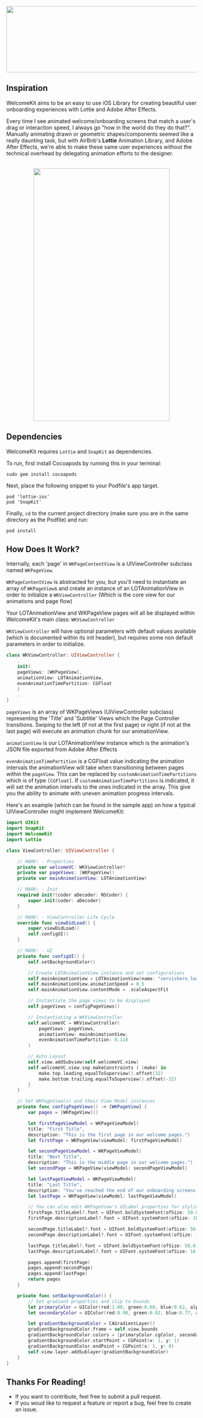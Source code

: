 <p align="center">
  <img width="549" height="175" src="https://tinyimg.io/i/5uu7IFf.png"><br>
</p>

## Inspiration

WelcomeKit aims to be an easy to use iOS Library for creating beautiful user onboarding experiences with Lottie and Adobe After Effects.

Every time I see animated welcome/onboarding screens that match a user's drag or interaction speed, I always go "how in the world do they do that?". Manually animating drawn or geometric shapes/components seemed like a really daunting task, but with AirBnb's <a href="https://github.com/airbnb/lottie-ios" style="text-decoration: none"><b>Lottie</b></a> Animation Library, and Adobe After Effects, we're able to make these same user experiences without the technical overhead by delegating animation efforts to the designer.

<p align="center"><br>
<img src="https://github.com/josh-marasigan/WelcomeKit/blob/master/WelcomeKitExample.gif" width="360" height="667" />
</p>

## Dependencies

WelcomeKit requires `Lottie` and `SnapKit` as dependencies. 

To run, first install Cocoapods by running this in your terminal:

`sudo gem install cocoapods`

Next, place the following snippet to your Podfile's app target.

```
pod 'lottie-ios'
pod 'SnapKit'
```

Finally, `cd` to the current project directory (make sure you are in the same directory as the Podfile) and run:

`pod install`

## How Does It Work?

Internally, each 'page' in `WKPageContentView` is a UIViewController subclass named `WKPageView`.

`WKPageContentView` is abstracted for you, but you'll need to instantiate an array of `WKPageView`s and create an instance of an LOTAnimationView in order to initialize a `WKViewController` (Which is the core view for our animations and page flow)

Your LOTAnimationView and WKPageView pages will all be displayed within WelcomeKit's main class: `WKViewController`

`WKViewController` will have optional parameters with default values available (which is documented within its init header), but requires some non default parameters in order to initialize.

```swift
class WKViewController: UIViewController {
    .
    init(
    pageViews: [WKPageView],
    animationView: LOTAnimationView,
    evenAnimationTimePartition: CGFloat
    )
    .
}
```
 `pageViews` is an array of WKPageViews (UIViewController subclass) representing the 'Title' and 'Subtitle' Views which the Page Controller transitions. Swiping to the left (if not at the first page) or right (if not at the last page) will execute an animation chunk for our animationView.
 
 `animationView` is our LOTAnimationView instance which is the animation's JSON file exported from Adobe After Effects
 
 `evenAnimationTimePartition` is a CGFloat value indicating the animation intervals the animationView will take when transitioning between pages within the `pageView`. This can be replaced by `customAnimationTimePartitions` which is of type `[CGFloat]`. If `customAnimationTimePartitions` is indicated, it will set the animation intervals to the ones indicated in the array. This give you the ability to animate with uneven animation progress intervals.

Here's an example (which can be found in the sample app) on how a typical UIViewController might implement WelcomeKit:

```swift
import UIKit
import SnapKit
import WelcomeKit
import Lottie

class ViewController: UIViewController {

    // MARK: - Properties
    private var welcomeVC: WKViewController!
    private var pageViews: [WKPageView]!
    private var mainAnimationView: LOTAnimationView!

    // MARK: - Init
    required init?(coder aDecoder: NSCoder) {
        super.init(coder: aDecoder)
    }

    // MARK: - ViewController Life Cycle
    override func viewDidLoad() {
        super.viewDidLoad()
        self.configUI()
    }

    // MARK: - UI
    private func configUI() {
        self.setBackgroundColor()

        // Create LOTAnimationView instance and set configurations
        self.mainAnimationView = LOTAnimationView(name: "servishero_loading")
        self.mainAnimationView.animationSpeed = 0.5
        self.mainAnimationView.contentMode = .scaleAspectFit

        // Instantiate the page views to be displayed
        self.pageViews = configPageViews()

        // Instantiating a WKViewController
        self.welcomeVC = WKViewController(
            pageViews: pageViews,
            animationView: mainAnimationView,
            evenAnimationTimePartition: 0.118
        )

        // Auto Layout
        self.view.addSubview(self.welcomeVC.view)
        self.welcomeVC.view.snp.makeConstraints { (make) in
            make.top.leading.equalToSuperview().offset(32)
            make.bottom.trailing.equalToSuperview().offset(-32)
        }
    }

    // Set WKPageView(s) and their View Model instances
    private func configPageViews() -> [WKPageView] {
        var pages = [WKPageView]()

        let firstPageViewModel = WKPageViewModel(
        title: "First Title",
        description: "This is the first page in our welcome pages.")
        let firstPage = WKPageView(viewModel: firstPageViewModel)

        let secondPageViewModel = WKPageViewModel(
        title: "Next Title",
        description: "This is the middle page in our welcome pages.")
        let secondPage = WKPageView(viewModel: secondPageViewModel)

        let lastPageViewModel = WKPageViewModel(
        title: "Last Title",
        description: "You've reached the end of our onboarding screens.")
        let lastPage = WKPageView(viewModel: lastPageViewModel)

        // You can also edit WKPageView's UILabel properties for styling
        firstPage.titleLabel?.font = UIFont.boldSystemFont(ofSize: 50.0)
        firstPage.descriptionLabel?.font = UIFont.systemFont(ofSize: 16.0)

        secondPage.titleLabel?.font = UIFont.boldSystemFont(ofSize: 50.0)
        secondPage.descriptionLabel?.font = UIFont.systemFont(ofSize: 16.0)

        lastPage.titleLabel?.font = UIFont.boldSystemFont(ofSize: 50.0)
        lastPage.descriptionLabel?.font = UIFont.systemFont(ofSize: 16.0)

        pages.append(firstPage)
        pages.append(secondPage)
        pages.append(lastPage)
        return pages
    }

    private func setBackgroundColor() {
        // Set gradient properties and clip to bounds
        let primaryColor = UIColor(red:1.00, green:0.60, blue:0.62, alpha:1.0)
        let secondaryColor = UIColor(red:0.98, green:0.82, blue:0.77, alpha:1.0)

        let gradientBackgroundColor = CAGradientLayer()
        gradientBackgroundColor.frame = self.view.bounds
        gradientBackgroundColor.colors = [primaryColor.cgColor, secondaryColor.cgColor]
        gradientBackgroundColor.startPoint = CGPoint(x: 1, y: 1)
        gradientBackgroundColor.endPoint = CGPoint(x: 1, y: 0)
        self.view.layer.addSublayer(gradientBackgroundColor)
    }
}
```
## Thanks For Reading!

- If you want to contribute, feel free to submit a pull request.
- If you woud like to request a feature or report a bug, feel free to create an issue.
